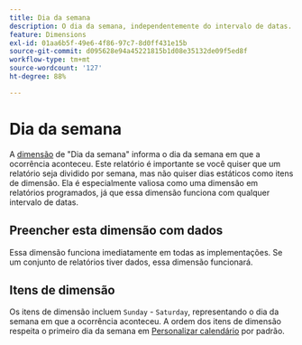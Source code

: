 ```yaml
---
title: Dia da semana
description: O dia da semana, independentemente do intervalo de datas.
feature: Dimensions
exl-id: 01aa6b5f-49e6-4f86-97c7-8d0ff431e15b
source-git-commit: d095628e94a45221815b1d08e35132de09f5ed8f
workflow-type: tm+mt
source-wordcount: '127'
ht-degree: 88%

---
```


# Dia da semana

A [dimensão](overview.md) de &quot;Dia da semana&quot; informa o dia da semana em que a ocorrência aconteceu. Este relatório é importante se você quiser que um relatório seja dividido por semana, mas não quiser dias estáticos como itens de dimensão. Ela é especialmente valiosa como uma dimensão em relatórios programados, já que essa dimensão funciona com qualquer intervalo de datas.

## Preencher esta dimensão com dados

Essa dimensão funciona imediatamente em todas as implementações. Se um conjunto de relatórios tiver dados, essa dimensão funcionará.

## Itens de dimensão

Os itens de dimensão incluem `Sunday` - `Saturday`, representando o dia da semana em que a ocorrência aconteceu. A ordem dos itens de dimensão respeita o primeiro dia da semana em [Personalizar calendário](/help/admin/admin/c-manage-report-suites/c-edit-report-suites/general/custom-calendar.md) por padrão.
